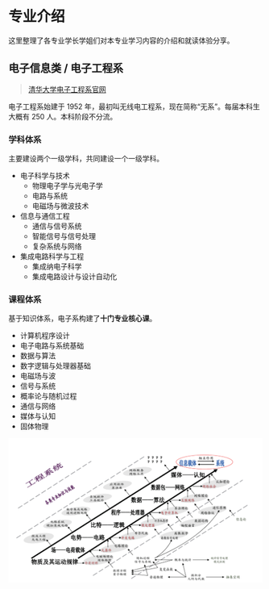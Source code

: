 # 专业介绍
这里整理了各专业学长学姐们对本专业学习内容的介绍和就读体验分享。

## 电子信息类 / 电子工程系
> [清华大学电子工程系官网](https://www.ee.tsinghua.edu.cn/)

电子工程系始建于 1952 年，最初叫无线电工程系，现在简称“无系”。每届本科生大概有 250 人。本科阶段不分流。

### 学科体系
主要建设两个一级学科，共同建设一个一级学科。

* 电子科学与技术
    * 物理电子学与光电子学
    * 电路与系统
    * 电磁场与微波技术
* 信息与通信工程
    * 通信与信号系统
    * 智能信号与信号处理
    * 复杂系统与网络
* 集成电路科学与工程
    * 集成纳电子科学
    * 集成电路设计与设计自动化

### 课程体系
基于知识体系，电子系构建了**十门专业核心课**。

* 计算机程序设计
* 电子电路与系统基础
* 数据与算法
* 数字逻辑与处理器基础
* 电磁场与波
* 信号与系统
* 概率论与随机过程
* 通信与网络
* 媒体与认知
* 固体物理

![电子工程系知识体系](./image/major/电子工程系_1.png)

